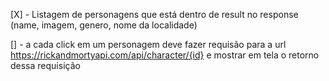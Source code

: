 [X] - Listagem de personagens que está dentro de result no response (name, imagem, genero, nome da localidade)

[] - a cada click em um personagem deve fazer requisão para a url https://rickandmortyapi.com/api/character/{id} e mostrar em tela o retorno dessa requisição
